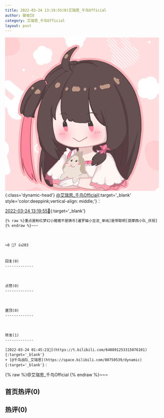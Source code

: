 ```yaml
---
title: 2022-03-24 13:19:55(0)艾瑞思_千鸟Official
author: 御坂IO
category: 艾瑞思_千鸟Official
layout: post
---
```


![img](/images/7e08840c56f251de28bdf766b647bd5fe9a5d50a.jpg){:class='dynamic-head'}
[@艾瑞思_千鸟Official](https://space.bilibili.com/1090010845/dynamic){:target='_blank' style='color:deeppink;vertical-align: middle;'}：

[2022-03-24 13:19:55🔗](https://t.bilibili.com/641070233185943575){:target='_blank'}

~~~
{% raw %}重点是粉红梦幻小猪猪不是铸币[暹罗猫小豆泥_单纯]是带聪明[提摩西小队_庆祝]
{% endraw %}~~~



↪️0 💬7 👍203


回复(0)
-------------



点赞(0)
-------------



置顶(0)
-------------



转发(1)
-------------

[2022-03-24 01:45:23🔗](https://t.bilibili.com/640891253315076101){:target='_blank'}
+ [@千鸟战队_艾瑞思](https://space.bilibili.com/80750539/dynamic){:target='_blank'}：
~~~
{% raw %}@艾瑞思_千鸟Official
{% endraw %}~~~






首页热评(0)
-------------



热评(0)
-------------



